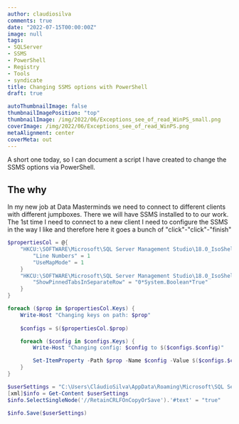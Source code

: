 ```yaml
---
author: claudiosilva
comments: true
date: "2022-07-15T00:00:00Z"
image: null
tags:
- SQLServer
- SSMS
- PowerShell
- Registry
- Tools
- syndicate
title: Changing SSMS options with PowerShell
draft: true

autoThumbnailImage: false
thumbnailImagePosition: "top"
thumbnailImage: /img/2022/06/Exceptions_see_of_read_WinPS_small.png
coverImage: /img/2022/06/Exceptions_see_of_read_WinPS.png
metaAlignment: center
coverMeta: out
---
```


A short one today, so I can document a script I have created to change the SSMS options via PowerShell.

## The why

In my new job at Data Masterminds we need to connect to different clients with different jumpboxes.
There we will have SSMS installed to to our work.
The 1st time I need to connect to a new client I need to configure the SSMS in the way I like and therefore here it goes a bunch of "click"-"click"-"finish"

``` PowerShell
$propertiesCol = @{
    "HKCU:\SOFTWARE\Microsoft\SQL Server Management Studio\18.0_IsoShell\Text Editor\SQL" = @{
        "Line Numbers" = 1
        "UseMapMode" = 1
    }
    "HKCU:\SOFTWARE\Microsoft\SQL Server Management Studio\18.0_IsoShell\ApplicationPrivateSettings\WindowManagement\Options" = $colProperties = @{
        "ShowPinnedTabsInSeparateRow" = "0*System.Boolean*True"
    }
}

foreach ($prop in $propertiesCol.Keys) {
    Write-Host "Changing keys on path: $prop"
    
    $configs = $($propertiesCol.$prop)

    foreach ($config in $configs.Keys) {
        Write-Host "Changing config: $config to $($configs.$config)"

        Set-ItemProperty -Path $prop -Name $config -Value $($configs.$config)
    }
}

$userSettings = "C:\Users\CláudioSilva\AppData\Roaming\Microsoft\SQL Server Management Studio\18.0\UserSettings.xml"
[xml]$info = Get-Content $userSettings
$info.SelectSingleNode('//RetainCRLFOnCopyOrSave').'#text' = "true"

$info.Save($userSettings)
```
